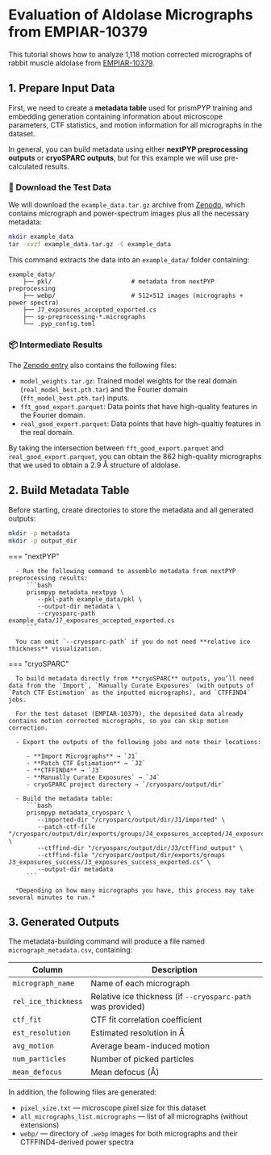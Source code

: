 # Evaluation of Aldolase Micrographs from EMPIAR-10379

This tutorial shows how to analyze 1,118 motion corrected micrographs of rabbit muscle aldolase from [EMPIAR-10379](https://www.ebi.ac.uk/empiar/EMPIAR-10379/).

## 1. Prepare Input Data

First, we need to create a **metadata table** used for prismPYP training and embedding generation containing information about microscope parameters, CTF statistics, and motion information for all micrographs in the dataset.

In general, you can build metadata using either **nextPYP preprocessing outputs** or **cryoSPARC outputs**, but for this example we will use pre-calculated results.

### 🧪 Download the Test Data

We will download the `example_data.tar.gz` archive from [Zenodo](https://doi.org/10.5281/zenodo.17161604), which contains micrograph and power-spectrum images plus all the necessary metadata:

```bash
mkdir example_data
tar -xvzf example_data.tar.gz -C example_data
```

This command extracts the data into an `example_data/` folder containing:

```
example_data/
    ├── pkl/                      # metadata from nextPYP preprocessing
    ├── webp/                     # 512×512 images (micrographs + power spectra)
    ├── J7_exposures_accepted_exported.cs
    ├── sp-preprocessing-*.micrographs
    └── .pyp_config.toml
```

### 📦 Intermediate Results

The [Zenodo entry](https://doi.org/10.5281/zenodo.17161604) also contains the following files:

* ```model_weights.tar.gz```: Trained model weights for the real domain (```real_model_best.pth.tar```) and the Fourier domain (```fft_model_best.pth.tar```) inputs.
* ```fft_good_export.parquet```: Data points that have high-quality features in the Fourier domain.
* ```real_good_export.parquet```: Data points that have high-qualtiy features in the real domain.

By taking the intersection between ```fft_good_export.parquet``` and ```real_good_export.parquet```, you can obtain the 862 high-quality micrographs that we used to obtain a 2.9&nbsp;Å structure of aldolase.

## 2. Build Metadata Table

Before starting, create directories to store the metadata and all generated outputs:

```bash
mkdir -p metadata
mkdir -p output_dir
```

=== "nextPYP"

      - Run the following command to assemble metadata from nextPYP preprocessing results:
         ```bash
         prismpyp metadata_nextpyp \
            --pkl-path example_data/pkl \
            --output-dir metadata \
            --cryosparc-path example_data/J7_exposures_accepted_exported.cs
         ```

      You can omit `--cryosparc-path` if you do not need **relative ice thickness** visualization.

=== "cryoSPARC"

      To build metadata directly from **cryoSPARC** outputs, you’ll need data from the `Import`, `Manually Curate Exposures` (with outputs of `Patch CTF Estimation` as the inputted micrographs), and `CTFFIND4` jobs.

      For the test dataset (EMPIAR-10379), the deposited data already contains motion corrected micrographs, so you can skip motion correction.

      - Export the outputs of the following jobs and note their locations:

         - **Import Micrographs** → `J1`
         - **Patch CTF Estimation** → `J2`
         - **CTFFIND4** → `J3`
         - **Manually Curate Exposures` → `J4`
         - cryoSPARC project directory → `/cryosparc/output/dir`

      - Build the metadata table:
         ```bash
         prismpyp metadata_cryosparc \
            --imported-dir "/cryosparc/output/dir/J1/imported" \
            --patch-ctf-file "/cryosparc/output/dir/exports/groups/J4_exposures_accepted/J4_exposures_accepted_exported.cs" \
            --ctffind-dir "/cryosparc/output/dir/J3/ctffind_output" \
            --ctffind-file "/cryosparc/output/dir/exports/groups J3_exposures_success/J3_exposures_success_exported.cs" \
            --output-dir metadata
         ```

      *Depending on how many micrographs you have, this process may take several minutes to run.*

## 3. Generated Outputs

The metadata-building command will produce a file named `micrograph_metadata.csv`, containing:

| Column | Description |
|---------|--------------|
| `micrograph_name` | Name of each micrograph |
| `rel_ice_thickness` | Relative ice thickness (if `--cryosparc-path` was provided) |
| `ctf_fit` | CTF fit correlation coefficient |
| `est_resolution` | Estimated resolution in Å |
| `avg_motion` | Average beam-induced motion |
| `num_particles` | Number of picked particles |
| `mean_defocus` | Mean defocus (Å) |

In addition, the following files are generated:

- `pixel_size.txt` — microscope pixel size for this dataset  
- `all_micrographs_list.micrographs` — list of all micrographs (without extensions)  
- `webp/` — directory of `.webp` images for both micrographs and their CTFFIND4-derived power spectra
